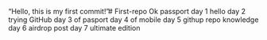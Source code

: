 “Hello, this is my first commit!”# First-repo
Ok passport
day 1 hello 
day 2 trying GitHub
day 3 of pasport
day 4 of mobile 
day 5 githup repo knowledge 
day 6 airdrop post
day 7 ultimate edition

